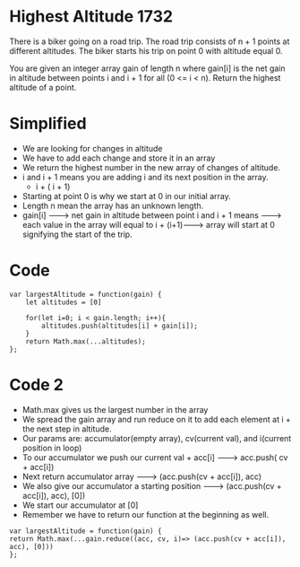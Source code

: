 # Highest Altitude 1732

There is a biker going on a road trip. The road trip consists of n + 1 points at different altitudes. The biker starts his trip on point 0 with altitude equal 0.

You are given an integer array gain of length n where gain[i] is the net gain in altitude between points i​​​​​​ and i + 1 for all (0 <= i < n). Return the highest altitude of a point.

 # Simplified
 - We are looking for changes in altitude
 - We have to add each change and store it in an array
 - We return the highest number in the new array of changes of altitude.
 - i and i + 1 means you are adding i and its next position in the array. 
    - i + ( i + 1)
- Starting at point 0 is why we start at 0 in our initial array.
- Length n mean the array has an unknown length.
- gain[i] ---> net gain in altitude between point i and i + 1 means ---> each value in the array will equal to i + (i+1)---> array will start at 0 signifying the start of the trip. 


# Code
```
var largestAltitude = function(gain) {
    let altitudes = [0]
    
    for(let i=0; i < gain.length; i++){
        altitudes.push(altitudes[i] + gain[i]);
    }
    return Math.max(...altitudes);
};
```

# Code 2
- Math.max gives us the largest number in the array
- We spread the gain array and run reduce on it to add each element at i + the next step in altitude.
- Our params are: accumulator(empty array), cv(current val), and i(current position in loop)
- To our accumulator we push our current val + acc[i] ---> acc.push( cv + acc[i])
- Next return accumulator array ---> (acc.push(cv + acc[i]), acc)
- We also give our accumulator a starting position ---> (acc.push(cv + acc[i]), acc), [0])
- We start our accumulator at [0]
- Remember we have to return our function at the beginning as well.
```
var largestAltitude = function(gain) {
return Math.max(...gain.reduce((acc, cv, i)=> (acc.push(cv + acc[i]), acc), [0]))
};
```